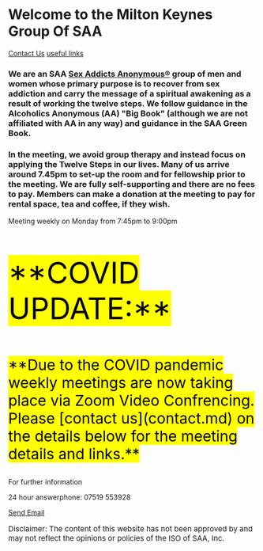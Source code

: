 # Welcome to the Milton Keynes Group Of SAA

[Contact Us](contact.md)                           [useful links](links.md)

### We are an SAA [Sex Addicts Anonymous®](saauk.info) group of men and women whose primary purpose is to recover from sex addiction and carry the message of a spiritual awakening as a result of working the twelve steps. We follow guidance in the Alcoholics Anonymous (AA) "Big Book" (although we are not affiliated with AA in any way) and guidance in the SAA Green Book.

### In the meeting, we avoid group therapy and instead focus on applying the Twelve Steps in our lives. Many of us arrive around 7.45pm to set-up the room and for fellowship prior to the meeting. We are fully self-supporting and there are no fees to pay. Members can make a donation at the meeting to pay for rental space, tea and coffee, if they wish.

Meeting weekly on Monday from 7:45pm to 9:00pm


<p style="font-size:60px"><mark>**COVID UPDATE:**</mark></p>

<p style="font-size:30px"><mark>**Due to the COVID pandemic weekly meetings are now taking place via Zoom Video Confrencing. 
Please [contact us](contact.md) on the details below for the meeting details and links.**</mark></p>

For further information

24 hour answerphone: 07519 553928

<a href = "mailto: mksaa.recovery@gmail.com">Send Email</a>

<p style="font-size:15px">Disclaimer: The content of this website has not been approved by and may not reflect the opinions or policies of the ISO of SAA, Inc.</P>

